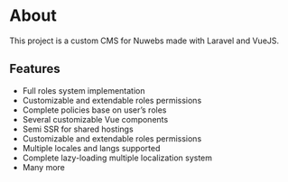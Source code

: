 # About
This project is a custom CMS for Nuwebs made with Laravel and VueJS.

## Features
- Full roles system implementation
- Customizable and extendable roles permissions 
- Complete policies base on user’s roles
- Several customizable Vue components
- Semi SSR for shared hostings
- Customizable and extendable roles permissions
- Multiple locales and langs supported
- Complete lazy-loading multiple localization system
- Many more